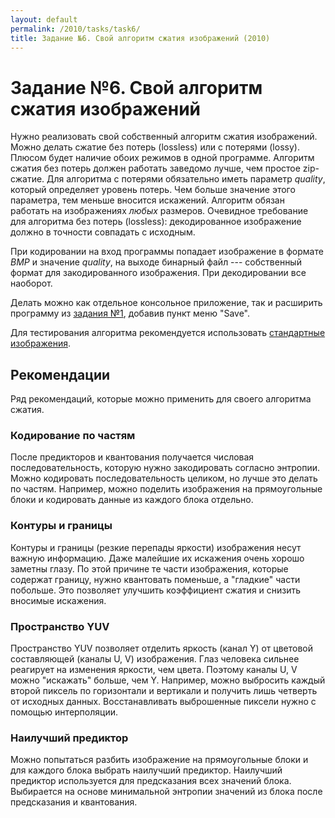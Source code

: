 ```yaml
---
layout: default
permalink: /2010/tasks/task6/
title: Задание №6. Свой алгоритм сжатия изображений (2010)
---
```


# Задание №6. Свой алгоритм сжатия изображений

Нужно реализовать свой собственный алгоритм сжатия изображений. Можно делать сжатие без потерь (lossless) или с потерями (lossy). Плюсом будет наличие обоих режимов в одной программе. Алгоритм сжатия без потерь должен работать заведомо лучше, чем простое zip-сжатие. Для алгоритма с потерями обязательно иметь параметр *quality*, который определяет уровень потерь. Чем больше значение этого параметра, тем меньше вносится искажений. Алгоритм обязан работать на изображениях *любых* размеров. Очевидное требование для алгоритма без потерь (lossless): декодированное изображение должно в точности совпадать с исходным.

При кодировании на вход программы попадает изображение в формате *BMP* и значение *quality*, на выходе бинарный файл --- собственный формат для закодированного изображения. При декодировании все наоборот.

Делать можно как отдельное консольное приложение, так и расширить программу из [задания №1][task1], добавив пункт меню "Save".

Для тестирования алгоритма рекомендуется использовать [стандартные изображения][test-data].

## Рекомендации

Ряд рекомендаций, которые можно применить для своего алгоритма сжатия.

### Кодирование по частям

После предикторов и квантования получается числовая последовательность, которую нужно закодировать согласно энтропии. Можно кодировать последовательность целиком, но лучше это делать по частям. Например, можно поделить изображения на прямоугольные блоки и кодировать данные из каждого блока отдельно.

### Контуры и границы

Контуры и границы (резкие перепады яркости) изображения несут важную информацию. Даже малейшие их искажения очень хорошо заметны глазу. По этой причине те части изображения, которые содержат границу, нужно квантовать поменьше, а "гладкие" части побольше. Это позволяет улучшить коэффициент сжатия и снизить вносимые искажения.

### Пространство YUV

Пространство YUV позволяет отделить яркость (канал Y) от цветовой составляющей (каналы U, V) изображения. Глаз человека сильнее реагирует на изменения яркости, чем цвета. Поэтому каналы U, V можно "искажать" больше, чем Y. Например, можно выбросить каждый второй пиксель по горизонтали и вертикали и получить лишь четверть от исходных данных. Восстанавливать выброшенные пиксели нужно с помощью интерполяции.

### Наилучший предиктор

Можно попытаться разбить изображение на прямоугольные блоки и для каждого блока выбрать наилучший предиктор. Наилучший предиктор используется для предсказания всех значений блока. Выбирается на основе минимальной энтропии значений из блока после предсказания и квантования.


[test-data]: {{site.baseurl}}/info/test-data/
[task1]: {{site.baseurl}}/2010/tasks/task1/
